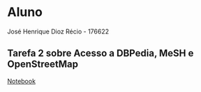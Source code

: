 # Aluno
José Henrique Dioz Récio - 176622

## Tarefa 2 sobre Acesso a DBPedia, MeSH e OpenStreetMap
[Notebook](/lab02/notebook/lab2_logic_model_dbpedia.ipynb)